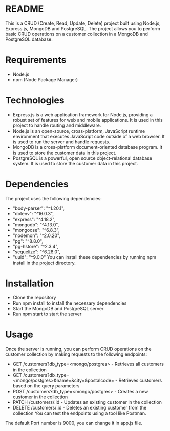 # README
This is a CRUD (Create, Read, Update, Delete) project built using Node.js, Express.js, MongoDB and PostgreSQL. The project allows you to perform basic CRUD operations on a customer collection in a MongoDB and PostgreSQL database.

# Requirements
- Node.js
- npm (Node Package Manager)


# Technologies
- Express.js is a web application framework for Node.js, providing a robust set of features for web and mobile applications. It is used in this project to handle routing and middleware.
- Node.js is an open-source, cross-platform, JavaScript runtime environment that executes JavaScript code outside of a web browser. It is used to run the server and handle requests.
- MongoDB is a cross-platform document-oriented database program. It is used to store the customer data in this project.
- PostgreSQL is a powerful, open source object-relational database system. It is used to store the customer data in this project.

# Dependencies
The project uses the following dependencies:

- "body-parser": "^1.20.1",
- "dotenv": "^16.0.3",
- "express": "^4.18.2",
- "mongodb": "^4.13.0",
- "mongoose": "^6.8.3",
- "nodemon": "^2.0.20",
- "pg": "^8.8.0",
- "pg-hstore": "^2.3.4",
- "sequelize": "^6.28.0",
- "uuid": "^9.0.0"
You can install these dependencies by running npm install in the project directory.

# Installation
- Clone the repository
- Run npm install to install the necessary dependencies
- Start the MongoDB and PostgreSQL server
- Run npm start to start the server


# Usage
Once the server is running, you can perform CRUD operations on the customer collection by making requests to the following endpoints:

- GET /customers?db_type=<mongo/postgres> - Retrieves all customers in the collection
- GET /customers?db_type=<mongo/postgres>&name=<name>&city=<city>&postalcode=<postalcode> - Retrieves customers based on the query parameters
- POST /customers?db_type=<mongo/postgres> - Creates a new customer in the collection
- PATCH /customers/:id - Updates an existing customer in the collection
- DELETE /customers/:id - Deletes an existing customer from the collection
You can test the endpoints using a tool like Postman.

The default Port number is 9000, you can change it in app.js file.